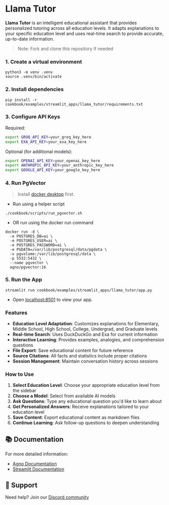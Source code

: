 # Llama Tutor

**Llama Tutor** is an intelligent educational assistant that provides personalized tutoring across all education levels.
It adapts explanations to your specific education level and uses real-time search to provide accurate, up-to-date information.

> Note: Fork and clone this repository if needed

### 1. Create a virtual environment

```shell
python3 -m venv .venv
source .venv/bin/activate
```

### 2. Install dependencies

```shell
pip install -r cookbook/examples/streamlit_apps/llama_tutor/requirements.txt
```

### 3. Configure API Keys

Required:

```bash
export GROQ_API_KEY=your_groq_key_here
export EXA_API_KEY=your_exa_key_here
```

Optional (for additional models):

```bash
export OPENAI_API_KEY=your_openai_key_here
export ANTHROPIC_API_KEY=your_anthropic_key_here
export GOOGLE_API_KEY=your_google_key_here
```

### 4. Run PgVector

> Install [docker desktop](https://docs.docker.com/desktop/install/mac-install/) first.

- Run using a helper script

```shell
./cookbook/scripts/run_pgvector.sh
```

- OR run using the docker run command

```shell
docker run -d \
  -e POSTGRES_DB=ai \
  -e POSTGRES_USER=ai \
  -e POSTGRES_PASSWORD=ai \
  -e PGDATA=/var/lib/postgresql/data/pgdata \
  -v pgvolume:/var/lib/postgresql/data \
  -p 5532:5432 \
  --name pgvector \
  agno/pgvector:16
```

### 5. Run the App

```shell
streamlit run cookbook/examples/streamlit_apps/llama_tutor/app.py
```

- Open [localhost:8501](http://localhost:8501) to view your app.

### Features

- **Education Level Adaptation**: Customizes explanations for Elementary, Middle School, High School, College, Undergrad, and Graduate levels
- **Real-time Search**: Uses DuckDuckGo and Exa for current information
- **Interactive Learning**: Provides examples, analogies, and comprehension questions
- **File Export**: Save educational content for future reference
- **Source Citations**: All facts and statistics include proper citations
- **Session Management**: Maintain conversation history across sessions

### How to Use

1. **Select Education Level**: Choose your appropriate education level from the sidebar
2. **Choose a Model**: Select from available AI models
3. **Ask Questions**: Type any educational question you'd like to learn about
4. **Get Personalized Answers**: Receive explanations tailored to your education level
5. **Save Content**: Export educational content as markdown files
6. **Continue Learning**: Ask follow-up questions to deepen understanding

## 📚 Documentation

For more detailed information:

- [Agno Documentation](https://docs.agno.com)
- [Streamlit Documentation](https://docs.streamlit.io)

## 🤝 Support

Need help? Join our [Discord community](https://agno.link/discord)